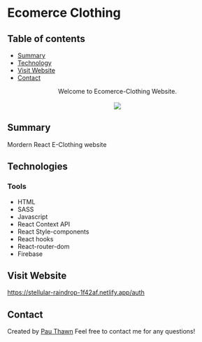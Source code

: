 # Ecomerce Clothing
## Table of contents
* [Summary](#summary)
* [Technology](#technologies)
* [Visit Website](#visit-website)
* [Contact](#contact)



<div align="center">Welcome to Ecomerce-Clothing Website. </div>
<br/>
<div align="center">
<kbd>
<img src="./covid-19.png">
</kbd>
</div>



## Summary
Mordern React E-Clothing website

## Technologies

### Tools 
* HTML
* SASS
* Javascript
* React Context API
* React Style-components
* React hooks
* React-router-dom
* Firebase


## Visit Website
https://stellular-raindrop-1f42af.netlify.app/auth

## Contact
Created by [Pau Thawn](https://www.linkedin.com/in/pau-thawn) 
Feel free to contact me for any questions! 

